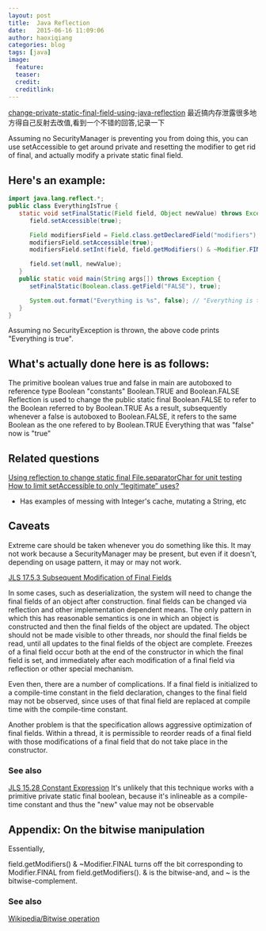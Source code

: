 ```yaml
---
layout: post
title:  Java Reflection
date:   2015-06-16 11:09:06
author: haoxiqiang
categories: blog
tags: [java]
image:
  feature:
  teaser:
  credit:
  creditlink:
---
```

[change-private-static-final-field-using-java-reflection](http://stackoverflow.com/questions/3301635/change-private-static-final-field-using-java-reflection)
最近搞内存泄露很多地方得自己反射去改值,看到一个不错的回答,记录一下

<!-- more -->

Assuming no SecurityManager is preventing you from doing this, you can use setAccessible to get around private and resetting the modifier to get rid of final, and actually modify a private static final field.

## Here's an example:
``` java
import java.lang.reflect.*;
public class EverythingIsTrue {
   static void setFinalStatic(Field field, Object newValue) throws Exception {
      field.setAccessible(true);

      Field modifiersField = Field.class.getDeclaredField("modifiers");
      modifiersField.setAccessible(true);
      modifiersField.setInt(field, field.getModifiers() & ~Modifier.FINAL);

      field.set(null, newValue);
   }
   public static void main(String args[]) throws Exception {      
      setFinalStatic(Boolean.class.getField("FALSE"), true);

      System.out.format("Everything is %s", false); // "Everything is true"
   }
}
```
Assuming no SecurityException is thrown, the above code prints "Everything is true".

## What's actually done here is as follows:

The primitive boolean values true and false in main are autoboxed to reference type Boolean "constants" Boolean.TRUE and Boolean.FALSE
Reflection is used to change the public static final Boolean.FALSE to refer to the Boolean referred to by Boolean.TRUE
As a result, subsequently whenever a false is autoboxed to Boolean.FALSE, it refers to the same Boolean as the one refered to by Boolean.TRUE
Everything that was "false" now is "true"

## Related questions

[Using reflection to change static final File.separatorChar for unit testing](http://stackoverflow.com/questions/2474017/using-reflection-to-change-static-final-file-separatorchar-for-unit-testing/2474242#2474242)
[How to limit setAccessible to only “legitimate” uses?](http://stackoverflow.com/questions/2481862/how-to-limit-setaccessible-to-only-legitimate-uses)

* Has examples of messing with Integer's cache, mutating a String, etc

## Caveats

Extreme care should be taken whenever you do something like this. It may not work because a SecurityManager may be present, but even if it doesn't, depending on usage pattern, it may or may not work.

[JLS 17.5.3 Subsequent Modification of Final Fields](http://java.sun.com/docs/books/jls/third_edition/html/memory.html#17.5.3)

In some cases, such as deserialization, the system will need to change the final fields of an object after construction. final fields can be changed via reflection and other implementation dependent means. The only pattern in which this has reasonable semantics is one in which an object is constructed and then the final fields of the object are updated. The object should not be made visible to other threads, nor should the final fields be read, until all updates to the final fields of the object are complete. Freezes of a final field occur both at the end of the constructor in which the final field is set, and immediately after each modification of a final field via reflection or other special mechanism.

Even then, there are a number of complications. If a final field is initialized to a compile-time constant in the field declaration, changes to the final field may not be observed, since uses of that final field are replaced at compile time with the compile-time constant.

Another problem is that the specification allows aggressive optimization of final fields. Within a thread, it is permissible to reorder reads of a final field with those modifications of a final field that do not take place in the constructor.

### See also

[JLS 15.28 Constant Expression](http://docs.oracle.com/javase/specs/jls/se7/html/jls-15.html#jls-15.28)
It's unlikely that this technique works with a primitive private static final boolean, because it's inlineable as a compile-time constant and thus the "new" value may not be observable

## Appendix: On the bitwise manipulation

Essentially,

field.getModifiers() & ~Modifier.FINAL
turns off the bit corresponding to Modifier.FINAL from field.getModifiers(). & is the bitwise-and, and ~ is the bitwise-complement.

### See also

[Wikipedia/Bitwise operation](http://en.wikipedia.org/wiki/Bitwise_operations)